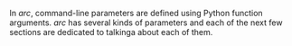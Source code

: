 In *arc*, command-line parameters are defined using Python function arguments. *arc* has several kinds of parameters and each of the next few sections are dedicated to talkinga about each of them.